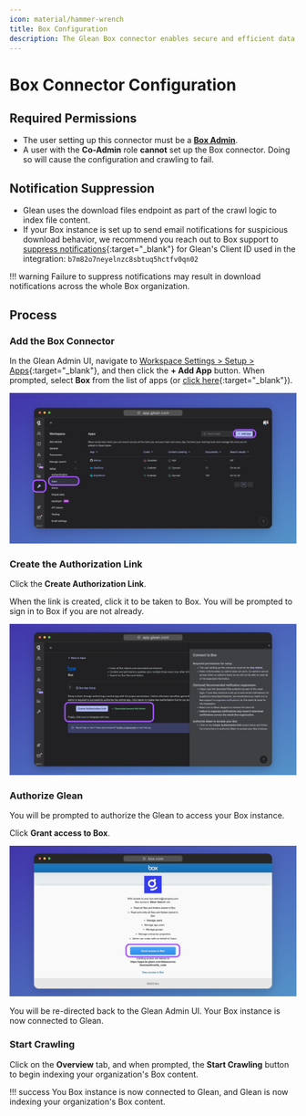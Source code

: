 ```yaml
---
icon: material/hammer-wrench
title: Box Configuration
description: The Glean Box connector enables secure and efficient data fetching from your Box environment.
---
```


# Box Connector Configuration

## Required Permissions
- The user setting up this connector must be a [**Box Admin**](https://support.box.com/hc/en-us/articles/360043694174-Understanding-Administrator-and-Co-Administrator-Permissions).
- A user with the **Co-Admin** role **cannot** set up the Box connector. Doing so will cause the configuration and crawling to fail.

## Notification Suppression
* Glean uses the download files endpoint as part of the crawl logic to index file content.
* If your Box instance is set up to send email notifications for suspicious download behavior, we recommend you reach out to Box support to [suppress notifications](https://developer.box.com/guides/api-calls/suppress-notifications/){:target="_blank"} for Glean's Client ID used in the integration: `b7m82o7neyelnzc8sbtuq5hctfv0qn02`

!!! warning
    Failure to suppress notifications may result in download notifications across the whole Box organization.

## Process

### Add the Box Connector
In the Glean Admin UI, navigate to [Workspace Settings > Setup > Apps](https://app.glean.com/admin/setup/apps){:target="_blank"}, and then click the **+ Add App** button. When prompted, select **Box** from the list of apps (or [click here](https://app.glean.com/admin/setup/apps/box){:target="_blank"}).

![](assets/configure.en.20231220125739376.png)

### Create the Authorization Link
Click the **Create Authorization Link**.

When the link is created, click it to be taken to Box. You will be prompted to sign in to Box if you are not already.

![](assets/configure.en.20231220125838851.webp)

### Authorize Glean
You will be prompted to authorize the Glean to access your Box instance.

Click **Grant access to Box**.

![](assets/configure.en.20231220130135446.webp)

You will be re-directed back to the Glean Admin UI. Your Box instance is now connected to Glean.
### Start Crawling
Click on the **Overview** tab, and when prompted, the **Start Crawling** button to begin indexing your organization's Box content.

!!! success
    You Box instance is now connected to Glean, and Glean is now indexing your organization's Box content.





